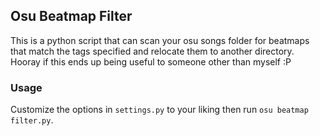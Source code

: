 ## Osu Beatmap Filter  
This is a python script that can scan your osu songs folder for beatmaps that match the tags specified and relocate them to another directory. Hooray if this ends up being useful to someone other than myself :P  
### Usage  
Customize the options in `settings.py` to your liking then run `osu beatmap filter.py`.
